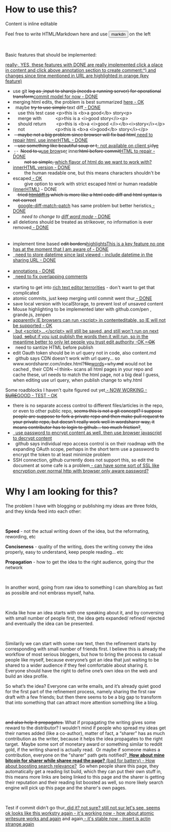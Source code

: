 <p></p><h1>How to use this?</h1><p></p>
<p>Content is inline editable</p>
<p>Feel free to write HTML/Markdown here and use <button>markdn</button> on the left</p><p><br></p>
<p>Basic features that should be implemented:</p><ins datetime="2014-04-03T08:54:40.985Z"><p>really<del datetime="2014-04-03T08:54:40.985Z">&nbsp;</del><ins datetime="2014-04-03T08:56:40.985Z">, YES, these features with DONE are really implemented <span class="notes" contenteditable="false"><span contenteditable="true"><ins datetime="2014-04-07T02:52:58.398Z">click a place in content and click above annotation section to create comment</ins><wbr></span></span><wbr>:^)<ins datetime="2014-04-07T04:56:01.299Z"> and changes since time mentioned in URL are highlighted in orange (key feature)</ins><wbr><br></ins></p></ins>
<ul>
<li>use git <del datetime="2014-04-03T08:54:40.985Z"><ins datetime="2014-04-03T08:54:40.985Z"><del datetime="2014-04-03T08:54:40.985Z"></del></ins>log as <ins datetime="2014-04-03T08:54:40.985Z"><ins datetime="2014-04-03T08:54:40.985Z">&nbsp;</ins></ins>input to <del datetime="2014-04-03T08:54:40.985Z">sharejs (needs a running server)</del> for operational transform</del><ins datetime="2014-04-03T08:54:40.985Z">commit model for now - DONE<br></ins></li><li>merging html edits, the problem is best summarized <a href="http://useless-factor.blogspot.com/2008/01/matching-diffing-and-merging-xml.html">here</a><ins datetime="2014-04-03T08:54:40.985Z"> - OK</ins><br></li><li>&nbsp; maybe <del datetime="2014-04-03T08:54:40.985Z">try to use simple </del>text diff<ins datetime="2014-04-03T08:54:40.985Z"> - DONE<br></ins></li><li>&nbsp;&nbsp;&nbsp; use this test case &lt;p&gt;this is &lt;b&gt;a good&lt;/b&gt; story&lt;p&gt; <br></li><li>&nbsp;&nbsp;&nbsp; merge with&nbsp;&nbsp;&nbsp;&nbsp;&nbsp;&nbsp;&nbsp;&nbsp;&nbsp;&nbsp; &lt;p&gt;this is a &lt;i&gt;good story&lt;/i&gt;&lt;p&gt; <br></li><li>&nbsp;&nbsp;&nbsp; should return&nbsp;&nbsp;&nbsp;&nbsp;&nbsp;&nbsp;&nbsp; &lt;p&gt;this is &lt;b&gt;a &lt;i&gt;good &lt;/i&gt;&lt;/b&gt;&lt;i&gt;story&lt;/i&gt;&lt;/p&gt;</li><li>&nbsp;&nbsp;&nbsp; not&nbsp;&nbsp;&nbsp;&nbsp;&nbsp;&nbsp;&nbsp;&nbsp;&nbsp;&nbsp;&nbsp;&nbsp;&nbsp;&nbsp;&nbsp;&nbsp;&nbsp;&nbsp;&nbsp;&nbsp;&nbsp;&nbsp;&nbsp; &lt;p&gt;this is &lt;b&gt;a &lt;i&gt;good&lt;/b&gt; story&lt;/i&gt;&lt;/p&gt;</li><li>&nbsp;<del datetime="2014-04-03T08:54:40.985Z">&nbsp;&nbsp; maybe not a big problem since browser will fix bad html</del><ins datetime="2014-04-03T08:54:40.985Z"> need to repair html<ins datetime="2014-04-03T08:54:40.985Z">, use innerHTML - DONE<br></ins></ins></li><li>&nbsp;<del datetime="2014-04-03T08:54:40.985Z">&nbsp;&nbsp; use something like beautiful soup or t</del><ins datetime="2014-04-03T08:54:40.985Z">- not available on client s</ins>id<del datetime="2014-04-03T08:54:40.985Z">y</del><ins datetime="2014-04-03T08:54:40.985Z">e</ins><br></li><li>&nbsp;<del datetime="2014-04-03T08:54:40.985Z"><ins datetime="2014-04-03T08:54:40.985Z"> </ins></del>&nbsp;<del datetime="2014-04-03T08:54:40.985Z"> </del>&nbsp; <del datetime="2014-04-03T08:54:40.985Z">Need to u</del><ins datetime="2014-04-03T08:54:40.985Z">use brow</ins>se<ins datetime="2014-04-03T08:54:40.985Z">r</ins> inner<del datetime="2014-04-03T08:54:40.985Z">html before commit</del><ins datetime="2014-04-03T08:54:40.985Z">HTML to repair - DONE<br></ins></li><li>&nbsp;&nbsp;&nbsp;<del datetime="2014-04-03T08:54:40.985Z"><ins datetime="2014-04-03T08:54:40.985Z"></ins></del>&nbsp;&nbsp;&nbsp;&nbsp;&nbsp; <del datetime="2014-04-03T08:54:40.985Z">not so simple, </del><ins datetime="2014-04-03T08:54:40.985Z"><ins datetime="2014-04-03T08:54:40.985Z"></ins>which flavor of html do we want to work with<ins datetime="2014-04-03T08:54:40.985Z">?<ins datetime="2014-04-03T08:54:40.985Z"> innerHTML version - DONE<br></ins></ins></ins></li><li>&nbsp;&nbsp;&nbsp;&nbsp;&nbsp;&nbsp;&nbsp;&nbsp; the human readable one, but this means characters shouldn't be escaped<ins datetime="2014-04-03T08:54:40.985Z"> - OK<br></ins></li><li>&nbsp;&nbsp;&nbsp;&nbsp;&nbsp;&nbsp;&nbsp;&nbsp; give option to work with strict escaped html or human readable<ins datetime="2014-04-03T08:54:40.985Z"> (innerHTML)</ins> - DONE<br></li><li>&nbsp;&nbsp;&nbsp;<del datetime="2014-04-03T08:54:40.985Z"> tried <a href="https://github.com/tnwinc/htmldiff.js">htmldiff.js</a> which is more like a html code diff and html syntax is not correct</del></li><li>&nbsp;&nbsp;&nbsp; <a href="https://github.com/cosmiclattes/htmlDiff">google-diff-match-patch</a> has same problem but better heristics<ins datetime="2014-04-03T08:54:40.985Z"> - DONE<ins datetime="2014-04-03T08:54:40.985Z"><del datetime="2014-04-03T08:54:40.985Z"><br></del></ins><ins datetime="2014-04-03T08:54:40.985Z"></ins></ins></li><li>&nbsp;&nbsp;&nbsp;&nbsp;&nbsp;&nbsp; <em>need to change to <a href="https://code.google.com/p/google-diff-match-patch/wiki/LineOrWordDiffs">diff word mode</a></em><ins datetime="2014-04-03T08:54:40.985Z"> - DONE</ins><br></li>
<li>all deletions should be treated as strikeover, no information is ever removed<ins datetime="2014-04-03T08:54:40.985Z"> - DONE<ins datetime="2014-04-03T08:54:40.985Z"><del datetime="2014-04-03T08:54:40.985Z"><del datetime="2014-04-03T08:54:40.985Z"><del datetime="2014-04-03T08:54:40.985Z"><del datetime="2014-04-03T08:54:40.985Z"><br></del><ins datetime="2014-04-03T08:54:40.985Z"><del datetime="2014-04-03T08:54:40.985Z"><br></del></ins></del><ins datetime="2014-04-03T08:54:40.985Z"><del datetime="2014-04-03T08:54:40.985Z"><br></del></ins></del></del></ins><ins datetime="2014-04-03T08:54:40.985Z"><del datetime="2014-04-03T08:54:40.985Z"></del></ins><ins datetime="2014-04-03T08:54:40.985Z"></ins></ins><ins datetime="2014-04-03T08:54:40.985Z"><ins datetime="2014-04-03T08:54:40.985Z"></ins></ins><ins datetime="2014-04-03T08:54:40.985Z"></ins></li><li>implement time based <del datetime="2014-04-05T01:32:49.208Z">edit borders</del><wbr><ins datetime="2014-04-05T01:32:49.208Z">highlights<span class="notes" contenteditable="false"><span contenteditable="true"><ins datetime="2014-04-07T05:11:32.088Z">This is a key feature no one has at the moment that I am aware of</ins><wbr></span></span><wbr> - DONE</ins><wbr></li><li><ins datetime="2014-04-05T01:32:49.208Z">&nbsp; need to store datetime since last viewed</ins><wbr><ins datetime="2014-04-07T09:49:45.426Z"> - include datetime in the sharing URL - DONE</ins><wbr><br><wbr></li><li><ins datetime="2014-04-05T01:32:49.208Z">annotations - DONE</ins><wbr></li><li><ins datetime="2014-04-05T01:32:49.208Z">&nbsp; need to fix overlapping comments</ins><wbr><br><wbr></li><li>starting to get into <a href="http://socialcompare.com/en/comparison/javascript-online-rich-text-editors">rich text editor terrorities</a> - don't want to get that complicated<br></li><li>atomic commits, just keep merging until commit went thur<ins datetime="2014-04-03T08:54:40.985Z"> - DONE</ins><br></li><li>save local version with localStorage, to prevent lost of unsaved content</li>
<li>Mouse highlighting to be implemented later with github.com/pen , grande.js, zenpen</li><li><ins datetime="2014-04-03T08:54:40.985Z"><ins datetime="2014-04-03T08:54:40.985Z">apparently IE browsers <a href="https://github.com/xing/wysihtml5/wiki/Security">can run &lt;script&gt;</a> in contenteditable, so IE will not be supported<ins datetime="2014-04-03T08:54:40.985Z"> - OK</ins><del datetime="2014-04-03T08:54:40.985Z"><del datetime="2014-04-03T08:54:40.985Z"><br></del></del></ins></ins></li><li><ins datetime="2014-04-03T08:54:40.985Z">&nbsp; but &lt;script&gt;...&lt;/script&gt; will still be saved, and <ins datetime="2014-04-03T08:54:40.985Z">still won't </ins>run on next load, <del datetime="2014-04-03T08:54:40.985Z">so</del><ins datetime="2014-04-03T08:54:40.985Z">but if you just publish the words then it will run, so in the meantime</ins> better to only let people you trust edit authority<ins datetime="2014-04-03T08:54:40.985Z"><ins datetime="2014-04-03T08:54:40.985Z"> -OK </ins></ins><del datetime="2014-04-03T08:54:40.985Z"><del datetime="2014-04-03T08:54:40.985Z"></del><ins datetime="2014-04-03T08:54:40.985Z"> - OK<del datetime="2014-04-03T08:54:40.985Z"> </del></ins><br><ins datetime="2014-04-03T08:54:40.985Z"></ins></del></ins><ins datetime="2014-04-03T08:54:40.985Z"></ins></li><li>&nbsp; need to santize HTML before publish<br></li><li>edit Oauth token should be in url query not in code, also content.md</li><li>&nbsp; github says CDN doesn't work with url query... so www.wordsharer.com/index.html?<del datetime="2014-04-07T04:11:29.930Z">file</del><wbr><ins datetime="2014-04-07T04:11:29.930Z">words</ins><wbr>=why<del datetime="2014-04-07T04:11:29.930Z">.md</del><wbr> would not be cached , their CDN ~I think~ scans all html pages in your repo and cache these, url needs to match the html page, not a big deal I guess, when editing use url query, when publish change to why.html</li>
</ul>
<p>Some roadblocks I haven't quite figured out yet<ins datetime="2014-04-03T08:54:40.985Z"> - NOW WORKING</ins><ins datetime="2014-04-03T08:54:40.985Z"> - <del datetime="2014-04-03T08:54:40.985Z">SURE</del><ins datetime="2014-04-03T08:54:40.985Z">GOOD</ins></ins><ins datetime="2014-04-03T08:54:40.985Z"> - TEST</ins><ins datetime="2014-04-03T08:54:40.985Z"> - OK<br></ins></p>
<ul>
<li>there is no separate access control to different files/articles in the repo, or even to other public repo, <del datetime="2014-04-03T08:54:40.985Z">seems this is not a git concept?  I suppose people are suppose to fork a private repo and then make pull request to your private repo, but doesn't really work well in wordsharer way, it means contributor has to login to github... too much friction?</del><wbr><ins datetime="2014-04-07T02:52:58.398Z">&nbsp;</ins><wbr></li><li><ins datetime="2014-04-07T02:52:58.398Z">&nbsp; use password to encrypt content as well, then use browser javascript to decrypt content</ins><wbr></li><li>&nbsp; github says individual repo access control is on their roadmap with the expanding OAuth scope, perhaps in the short term use a password to encrypt the token to at least minimize problem</li><li>SSH connection, github currently does not support this, so edit the document at some cafe is a problem<ins datetime="2014-04-05T01:32:49.208Z"> - can have some sort of SSL like encryption over normal http with browser only aware password?</ins><wbr><br></li>
</ul>
<h1>Why I am looking for this?</h1>
<p>The problem I have with blogging or publishing my ideas are three folds, and they kinda feed into each other:</p><p><br></p>
<p><strong>Speed</strong> - not the actual writing down of the idea, but the reformating, rewording, etc</p>
<p><strong>Conciseness</strong> - quality of the writing, does the writing convey the idea properly, easy to understand, keep people reading… etc</p>
<p><strong>Propagation</strong> - how to get the idea to the right audience, going thur the network</p><p><br></p>
<p>In another word, going from raw idea to something I can share/blog as fast as possible and not embrass myself, haha. <br></p><p><br></p><p>Kinda like how an idea starts with one speaking about it, and by conversing with small number of people first, the idea gets expanded/ refined/ rejected and eventually the idea can be presented.</p><p><br></p>
<p>Similarily we can start with some raw text, then the refinement starts by corresponding with small number of friends first.
I believe this is already the workflow of most serious bloggers, but how to bring the process to casual people like myself, because everyone’s got an idea that just waiting to be shared to a wider audience if they feel comfortable about sharing it. Everyone should have the right to define one’s own idea on the web and build an idea profile.</p>
<p>So what’s the idea?
Everyone can write emails, and it’s already quiet good for the first part of the refinement process, namely sharing the first raw draft with a few friends; but then there seems to be a big gap to transform that into something that can attract more attention something like a blog.</p><p><br></p>
<p><del datetime="2014-04-03T08:54:40.985Z">and also help it propagates.</del>
What if propagating the writing gives some reward to the distributor? I wouldn’t mind if people who spread my ideas get their names added (like a co-author), matter of fact, a “sharer” has as much contribution as the writer, because it helps the idea propagates to the right target.&nbsp; Maybe some sort of monetary award or something similar to reddit gold, if the writing shared is actually read.&nbsp; Or maybe if someone makes a contribution, everyone on the "sharer" path gets notified?<ins datetime="2014-04-03T08:54:40.985Z">&nbsp; <strong>How about mine bitcoin for sharer while sharee read the page?<del datetime="2014-04-03T08:54:40.985Z"></del></strong></ins><ins datetime="2014-04-03T08:54:40.985Z"></ins><ins datetime="2014-04-03T08:54:40.985Z"> (bad for battery) - How about boosting search relevance?</ins><ins datetime="2014-04-03T08:54:40.985Z"></ins>&nbsp; So when people share this page, they automatically get a reading list build, which they can put their own stuff in, this means more links are being linked to this page and the sharer is getting their reputation and their reading list boosted as well, so more likely search engine will pick up this page and the sharer's own pages.<br></p><p><br></p><p>Test if commit didn't go thur<ins datetime="2014-04-03T08:54:40.985Z">, did it? </ins><ins datetime="2014-04-03T08:54:40.985Z">not sure</ins><ins datetime="2014-04-03T08:54:40.985Z">? still not sur let's see</ins><ins datetime="2014-04-03T08:54:40.985Z">, seems ok</ins><ins datetime="2014-04-03T08:54:40.985Z"> looks like this workstry again</ins><ins datetime="2014-04-03T08:54:40.985Z"> - it's working now</ins><ins datetime="2014-04-03T08:54:40.985Z"> - how about atomic writesure works</ins><ins datetime="2014-04-03T08:54:40.985Z"> and again</ins> and again<ins datetime="2014-04-03T08:54:40.985Z"> - it's stable now</ins><ins datetime="2014-04-03T08:54:40.985Z"> - insert is actin strange again</ins><br></p>
